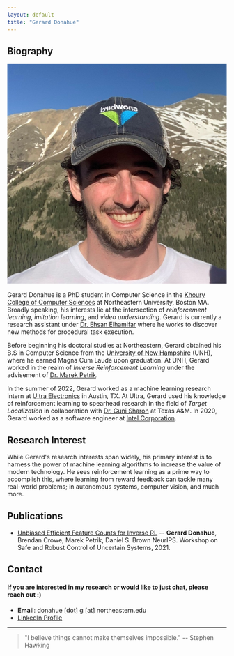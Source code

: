 ```yaml
---
layout: default
title: "Gerard Donahue"
---
```


## Biography
<img class="profile-picture" src="headshot.jpg">

Gerard Donahue is a PhD student in Computer Science in the [Khoury College of Computer Sciences](https://www.khoury.northeastern.edu) at Northeastern University, Boston MA. Broadly speaking, his interests lie at the intersection of *reinforcement learning*, *imitation learning*, and *video understanding*. Gerard is currently a research assistant under [Dr. Ehsan Elhamifar](https://www.ccs.neu.edu/home/eelhami/) where he works to discover new methods for procedural task execution.

Before beginning his doctoral studies at Northeastern, Gerard obtained his B.S in Computer Science from the [University of New Hampshire](https://www.unh.edu) (UNH), where he earned Magna Cum Laude upon graduation. At UNH, Gerard worked in the realm of *Inverse Reinforcement Learning* under the advisement of [Dr. Marek Petrik](http://marek.petrik.us/).

In the summer of 2022, Gerard worked as a machine learning research intern at [Ultra Electronics](https://www.ultra.group) in Austin, TX. At Ultra, Gerard used his knowledge of reinforcement learning to spearhead research in the field of *Target Localization* in collaboration with [Dr. Guni Sharon](https://people.engr.tamu.edu/guni/index.html) at Texas A&M. In 2020, Gerard worked as a software engineer at [Intel Corporation](https://www.intel.com/content/www/us/en/homepage.html).

## Research Interest

While Gerard's research interests span widely, his primary interest is to harness the power of machine learning algorithms to increase the value of modern technology. He sees reinforcement learning as a prime way to accomplish this, where learning from reward feedback can tackle many real-world problems; in autonomous systems, computer vision, and much more.

## Publications

- [Unbiased Efficient Feature Counts for Inverse RL](neurips-2020.pdf)
    -- **Gerard Donahue**, Brendan Crowe, Marek Petrik, Daniel S. Brown NeurIPS. Workshop on Safe and Robust Control of Uncertain Systems, 2021.

## Contact
#### If you are interested in my research or would like to just chat, please reach out :)
* **Email**: donahue [dot] g [at] northeastern.edu
* [LinkedIn Profile](https://www.linkedin.com/in/gerard-donahue-ml)


***
> "I believe things cannot make themselves impossible."
> -- Stephen Hawking

<br/><br/>